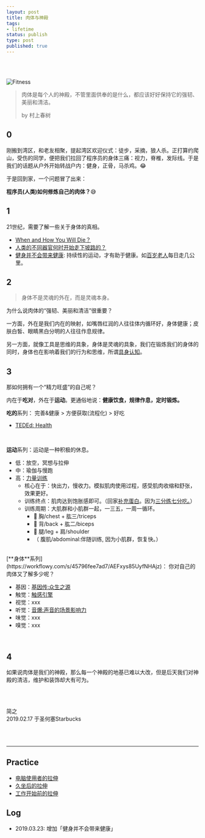 ```yaml
--- 
layout: post
title: 肉体与神殿
tags: 
- lifetime
status: publish
type: post
published: true
---
```


<br>
<br>


![Fitness](https://i.imgur.com/BEvX7Jc.gif)

> 肉体是每个人的神殿，不管里面供奉的是什么，都应该好好保持它的强韧、美丽和清洁。 
> 
> by 村上春树
		
## 0
		
刚搬到湾区，和老友相聚，提起湾区欢迎仪式：徒步，采摘，狼人杀。正打算约爬山，受伤的同学，便把我们拉回了程序员的身体三痛：视力，脊椎，发际线。于是我们的话题从户外开始转战户内：健身，正骨，马杀鸡。😂

于是回到家，一个问题冒了出来：

**程序员(人类)如何修炼自己的肉体？**😅

## 1 
	
21世纪，需要了解一些关于身体的真相。

- [When and How You Will Die？](https://flowingdata.com/mortality/)
- [人类的不同器官何时开始走下坡路的？](https://universe-review.ca/R10-27-ageing01.htm)
- [健身并不会带来健康](https://www.theguardian.com/news/2019/jan/03/why-exercise-alone-wont-save-us): 持续性的运动，才有助于健康。如[百岁老人](https://i.imgur.com/AkQtcrO.png)每日走几公里。


## 2 
	
> 身体不是灵魂的外在，而是灵魂本身。
	
为什么说肉体的“强韧、美丽和清洁”很重要？
	
一方面，外在是我们内在的映射，如嘴唇红润的人往往体内循环好，身体健康；皮肤白皙、眼睛黑白分明的人往往作息规律。

另一方面，就像工具是思维的具象，身体是灵魂的具象，我们在锻炼我们的身体的同时，身体也在影响着我们的行为和思维，所谓[具身认知](https://book.douban.com/subject/26838508/)。
	
## 3 

那如何拥有一个“精力旺盛”的自己呢？
	
内在于**吃对**，外在于**运动**。更通俗地说：**健康饮食，规律作息，定时锻炼。**
	
**吃的**系列： 完善&健康 > 方便获取(流程化) > 好吃

- [TEDEd: Health](https://ed.ted.com/lessons?category=health)  
<br>
	
**运动**系列：运动是一种积极的休息。
	
- 低：放空，冥想与拉伸
- 中：瑜伽与慢跑
- 高：[力量训练](https://workflowy.com/s/38231a5a502d/u2PxQdkg71ogFajv)
	- 核心在于：快出力，慢收力。模拟肌肉使用过程，感受肌肉收缩和舒张，效果更好。 
	- 训练终点：肌肉达到饱胀感即可。（回家[补充蛋白](https://youtu.be/2tM1LFFxeKg)。因为[三分练七分吃。](http://i2.wp.com/www.strengtheory.com/wp-content/uploads/2015/07/Myonuclei-Article.png)）
	- 训练周期：大肌群和小肌群一起，一三五，一周一循环。
		- 🐻 胸/chest + 肱三/triceps
		- 💪 背/back  + 肱二/biceps 
		- 🦵 腿/leg   + 肩/shoulder  
		- （ 腹肌/abdominal:伴随训练, 因为小肌群，恢复快。）

<br>
[**身体**系列](https://workflowy.com/s/45796fee7ad7/AEFxys85UyfNHAjz)： 你对自己的肉体又了解多少呢？
	
- 基因：[基因传:众生之源](https://book.douban.com/subject/27168433/)
- 触觉：[触感引擎](https://book.douban.com/subject/30324189/)
- 视觉：xxx
- 听觉：[音爆:声音的场景影响力](https://book.douban.com/subject/26856945/)
- 味觉：xxx
- 嗅觉：xxx 
<br>

## 4 

如果说肉体是我们的神殿，那么每一个神殿的地基已难以大改，但是后天我们对神殿的清洁，维护和装饰却大有可为。


<br>
<br>

简之           
2019.02.17 于圣何塞Starbucks<br>

<br>
<br>

----

## Practice

* [电脑使用者的拉伸](https://i.imgur.com/qiMn1jD.jpg)
* [久坐后的拉伸](https://i.imgur.com/SON5N9L.jpg)
* [工作开始前的拉伸](https://i.imgur.com/JvmScjF.jpg)


## Log

- 2019.03.23: 增加「健身并不会带来健康」



